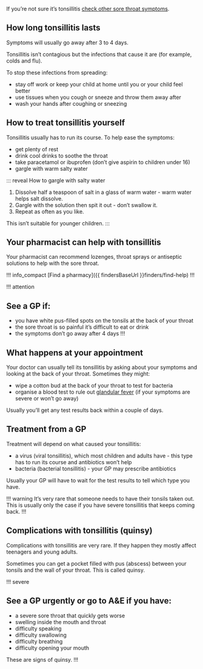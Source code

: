 If you’re not sure it’s tonsillitis [check other sore throat symptoms](/conditions/sore-throat).

## How long tonsillitis lasts

Symptoms will usually go away after 3 to 4 days.

Tonsillitis isn’t contagious but the infections that cause it are (for example,
colds and flu).

To stop these infections from spreading:

- stay off work or keep your child at home until you or your child feel better
- use tissues when you cough or sneeze and throw them away after
- wash your hands after coughing or sneezing

## How to treat tonsillitis yourself

Tonsillitis usually has to run its course. To help ease the symptoms:

- get plenty of rest
- drink cool drinks to soothe the throat
- take paracetamol or ibuprofen (don’t give aspirin to children under 16)
- gargle with warm salty water

::: reveal How to gargle with salty water
  1. Dissolve half a teaspoon of salt in a glass of warm water - warm water
     helps salt dissolve.
  1. Gargle with the solution then spit it out - don’t swallow it.
  1. Repeat as often as you like.

  This isn’t suitable for younger children.
:::

## Your pharmacist can help with tonsillitis

Your pharmacist can recommend lozenges, throat sprays or antiseptic solutions
to help with the sore throat.

!!! info_compact
[Find a pharmacy]({{ findersBaseUrl }}finders/find-help)
!!!

!!! attention
## See a GP if:

- you have white pus-filled spots on the tonsils at the back of your throat
- the sore throat is so painful it’s difficult to eat or drink
- the symptoms don’t go away after 4 days
!!!

## What happens at your appointment

Your doctor can usually tell its tonsillitis by asking about your symptoms and
looking at the back of your throat. Sometimes they might:

- wipe a cotton bud at the back of your throat to test for bacteria
- organise a blood test to rule out [glandular fever](/conditions/glandular-fever) (if your symptoms are severe or won’t go away)

Usually you’ll get any test results back within a couple of days.

## Treatment from a GP

Treatment will depend on what caused your tonsillitis:

- a virus (viral tonsillitis), which most children and adults have - this type
  has to run its course and antibiotics won’t help
- bacteria (bacterial tonsillitis) - your GP may prescribe antibiotics

Usually your GP will have to wait for the test results to tell which type you have.

!!! warning
It’s very rare that someone needs to have their tonsils taken out. This is
usually only the case if you have severe tonsillitis that keeps coming back.
!!!

## Complications with tonsillitis (quinsy)
Complications with tonsillitis are very rare. If they happen they mostly affect
teenagers and young adults.

Sometimes you can get a pocket filled with pus (abscess) between your tonsils
and the wall of your throat. This is called quinsy.

!!! severe
## See a GP urgently or go to A&E if you have:

- a severe sore throat that quickly gets worse
- swelling inside the mouth and throat
- difficulty speaking
- difficulty swallowing
- difficulty breathing
- difficulty opening your mouth

These are signs of quinsy.
!!!
